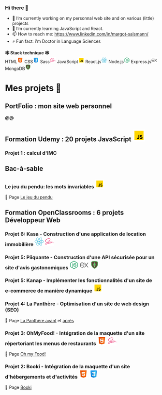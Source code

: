 ### Hi there 👋 

- 🔭 I’m currently working on my personnal web site and on various (little) projects
- 🌱 I’m currently learning JavaScript and React.
- 📫 How to reach me: https://www.linkedin.com/in/margot-salsmann/ 
- ⚡ Fun fact: i'm Doctor in Language Sciences

**🕸 Stack technique 🕸** <br>
HTML<img src="./icons8-html-48.png" width="20px"> CSS<img src="./icons8-css-48.png" width="20px"/> Sass<img src="./icons8-sass-48.png" width="20px"/> JavaScript<img src="./icons8-javascript-48.png" width="20px"/> React.js<img src="./icons8-react-js-48.png" width="20px"/> Node.js<img src="./icons8-node-js-48.png" width="20px"/> Express.js<img src="./icons8-express-js-48.png" width="20px"/> MongoDB<img src="./icons8-mongodb-48.png" width="20px"/>


### <h1 font-size="18px">Mes projets 🤖 </h1>

**<h2>PortFolio : mon site web personnel</h2>**

**@@<h2>Formation Udemy : 20 projets JavaScript <img src="./icons8-javascript-48.png" width="40px"/></h2>**
    <h3>Projet 1 : calcul d'IMC</h3>
    
**<h2>Bac-à-sable</h2>**
    <h3>Le jeu du pendu: les mots invariables <img src="./icons8-javascript-48.png" width="30px"/></h3> 📍 <span> Page <a href="https://zeiah.github.io/Zeiah_Bac-a-sable_Jeu_LePendu_github.io/"> Le jeu du pendu</a>
    
**<h2>Formation OpenClassrooms : 6 projets Développeur Web</h2>**
    <h3>Projet 6: Kasa - Construction d'une application de location immobilière <img src="./icons8-react-js-48.png" width="30px"/> <img src="./icons8-sass-48.png" width="30px"/></h3>
    <h3>Projet 5: Piiquante - Construction d'une API sécurisée pour un site d'avis gastonomiques <img src="./icons8-node-js-48.png" width="30px"/> <img src="./icons8-express-js-48.png" width="30px"/> <img src="./icons8-mongodb-48.png" width="30px"/></h3>
    <h3>Projet 5: Kanap - Implémenter les fonctionnalités d'un site de e-commerce de manière dynamique <img src="./icons8-javascript-48.png" width="30px"/></h3>
    <h3>Projet 4: La Panthère - Optimisation d'un site de web design (SEO)</h3>📍 <span> Page </span> <a href="https://zeiah.github.io/Zeiah_OC_P4_LaPanthere_avant_github.io/index.html"> La Panthère avant</a><span> et </span> <a href="https://zeiah.github.io/Zeiah_OC_P4_LaPanthere_optimisation_github.io/">après</a> 
    <h3>Projet 3: OhMyFood! - Intégration de la maquette d'un site répertoriant les menus de restaurants <img src="./icons8-html-48.png" width="30px"> <img src="./icons8-sass-48.png" width="30px"/></h3>📍 <span> Page </span><a href="https://zeiah.github.io/Zeiah_OC_P3_Ohmyfood_github.io/index.html">Oh my Food!</a>
    <h3>Projet 2: Booki - Intégration de la maquette d'un site d'hébergements et d'activités <img src="./icons8-html-48.png" width="30px"> <img src="./icons8-css-48.png" width="30px"/></h3> 📍 <span>Page </span><a href="https://zeiah.github.io/OC_P2_Booki_github.io/">Booki</a> 
 


<!--
**Zeiah/Zeiah** is a ✨ _special_ ✨ repository because its `README.md` (this file) appears on your GitHub profile.
-->
